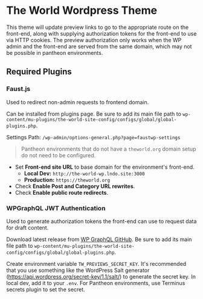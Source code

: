 # The World Wordpress Theme

This theme will update preview links to go to the appropriate route on the front-end, along with supplying authorization tokens for the front-end to use via HTTP cookies. The preview authorization only works when the WP admin and the front-end are served from the same domain, which may not be possible in pantheon environments.

## Required Plugins

### Faust.js

Used to redirect non-admin requests to frontend domain.

Can be installed from plugins page. Be sure to add its main file path to `wp-content/mu-plugins/the-world-site-config/configs/global/global-plugins.php`.

Settings Path: `/wp-admin/options-general.php?page=faustwp-settings`

> Pantheon environments that do not have a `theworld.org` domain setup do not need to be configured.

- Set **Front-end site URL** to base domain for the environment's front-end.
  - **Local Dev:** `http://the-world-wp.lndo.site:3000`
  - **Production:** `https://theworld.org`
- Check **Enable Post and Category URL rewrites**.
- Check **Enable public route redirects**.

### WPGraphQL JWT Authentication

Used to generate authorization tokens the front-end can use to request data for draft content.

Download latest release from [WP GraphQL GitHub](https://github.com/wp-graphql/wp-graphql-jwt-authentication/releases). Be sure to add its main file path to `wp-content/mu-plugins/the-world-site-config/configs/global/global-plugins.php`.

Create environment variable `TW_PREVIEWS_SECRET_KEY`. It's recommended that you use something like the WordPress Salt generator (https://api.wordpress.org/secret-key/1.1/salt/) to generate the secret key. In local dev, add it to your `.env`. For Pantheon environments, use Terminus secrets plugin to set the secret.
